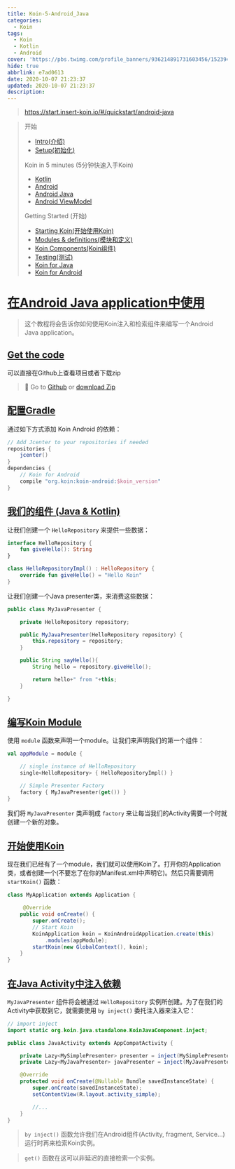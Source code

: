 ```yaml
---
title: Koin-5-Android_Java
categories:
  - Koin
tags:
  - Koin
  - Kotlin
  - Android
cover: 'https://pbs.twimg.com/profile_banners/936214891731603456/1523947778/1500x500'
hide: true
abbrlink: e7ad0613
date: 2020-10-07 21:23:37
updated: 2020-10-07 21:23:37
description:
---
```

> https://start.insert-koin.io/#/quickstart/android-java

> 开始
> - [Intro(介绍)](/posts/fd6f0996.html)
> - [Setup(初始化)](/posts/b075de90.html)
> 
> Koin in 5 minutes (5分钟快速入手Koin)
> - [Kotlin](/posts/f88fedb6.html)
> - [Android](/posts/2a806fe1.html)
> - [Android Java](/posts/e7ad0613.html)
> - [Android ViewModel](/posts/6d1e0fe7.html)
> 
> Getting Started (开始)
> - [Starting Koin(开始使用Koin)](/posts/c99907a8.html)
> - [Modules & definitions(模块和定义)](/posts/d8ca0532.html)
> - [Koin Components(Koin组件)](/posts/f85e8eae.html)
> - [Testing(测试)](/posts/63fa5724.html)
> - [Koin for Java](/posts/ebed2a69.html)
> - [Koin for Android](/posts/f5a785d7.html)

# [在Android Java application中使用](https://start.insert-koin.io/#/quickstart/android-java?id=getting-started-with-android-java-application)

> 这个教程将会告诉你如何使用Koin注入和检索组件来编写一个Android Java application。

## [Get the code](https://start.insert-koin.io/#/quickstart/android-java?id=get-the-code)

可以直接在Github上查看项目或者下载zip

> 🚀 Go to [Github](https://github.com/InsertKoinIO/getting-started-koin-android) or [download Zip](https://github.com/InsertKoinIO/getting-started-koin-android/archive/master.zip)

## [配置Gradle](https://start.insert-koin.io/#/quickstart/android-java?id=gradle-setup)

通过如下方式添加 Koin Android 的依赖：

```groovy
// Add Jcenter to your repositories if needed
repositories {
    jcenter()    
}
dependencies {
    // Koin for Android
    compile "org.koin:koin-android:$koin_version"
}
```

## [我们的组件 (Java & Kotlin)](https://start.insert-koin.io/#/quickstart/android-java?id=our-components-java-amp-kotlin)

让我们创建一个 `HelloRepository` 来提供一些数据：

```kotlin
interface HelloRepository {
    fun giveHello(): String
}

class HelloRepositoryImpl() : HelloRepository {
    override fun giveHello() = "Hello Koin"
}
```

让我们创建一个Java presenter类，来消费这些数据：

```java
public class MyJavaPresenter {

    private HelloRepository repository;

    public MyJavaPresenter(HelloRepository repository) {
        this.repository = repository;
    }

    public String sayHello(){
        String hello = repository.giveHello();

        return hello+" from "+this;
    }

}
```

## [编写Koin Module](https://start.insert-koin.io/#/quickstart/android-java?id=writing-the-koin-module)

使用 `module` 函数来声明一个module。让我们来声明我们的第一个组件：

```kotlin
val appModule = module {

    // single instance of HelloRepository
    single<HelloRepository> { HelloRepositoryImpl() }

    // Simple Presenter Factory
    factory { MyJavaPresenter(get()) }
}
```

我们将 `MyJavaPresenter` 类声明成 `factory` 来让每当我们的Activity需要一个时就创建一个新的对象。

## [开始使用Koin](https://start.insert-koin.io/#/quickstart/android-java?id=start-koin)

现在我们已经有了一个module，我们就可以使用Koin了。打开你的Application类，或者创建一个(不要忘了在你的Manifest.xml中声明它)。然后只需要调用 `startKoin()` 函数：

```java
class MyApplication extends Application {

     @Override
    public void onCreate() {
        super.onCreate();
        // Start Koin
        KoinApplication koin = KoinAndroidApplication.create(this)
            .modules(appModule);
        startKoin(new GlobalContext(), koin);
    }
}
```

## [在Java Activity中注入依赖](https://start.insert-koin.io/#/quickstart/android-java?id=injecting-dependencies-into-java-activity)

`MyJavaPresenter` 组件将会被通过 `HelloRepository` 实例所创建。为了在我们的Activity中获取到它，就需要使用 `by inject()` 委托注入器来注入它：

```java
// import inject
import static org.koin.java.standalone.KoinJavaComponent.inject;

public class JavaActivity extends AppCompatActivity {

    private Lazy<MySimplePresenter> presenter = inject(MySimplePresenter.class);
    private Lazy<MyJavaPresenter> javaPresenter = inject(MyJavaPresenter.class);

    @Override
    protected void onCreate(@Nullable Bundle savedInstanceState) {
        super.onCreate(savedInstanceState);
        setContentView(R.layout.activity_simple);

        //...
    }
}
```

> `by inject()` 函数允许我们在Android组件(Activity, fragment, Service…)运行时再来检索Koin实例。

> `get()` 函数在这可以非延迟的直接检索一个实例。